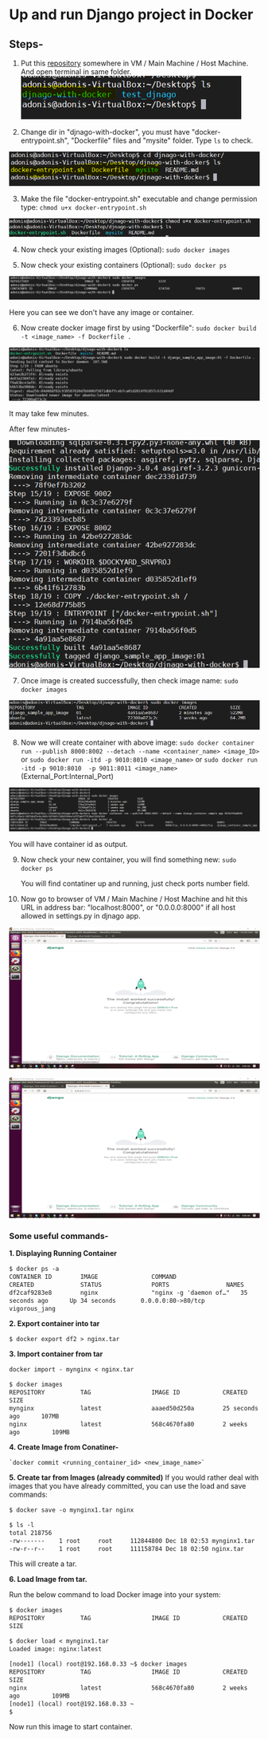 # Up and run Django project in Docker

## Steps-

1. Put this [repository](https://github.com/Dipeshpal/djnago-with-docker/tree/master/) somewhere in VM / Main Machine / Host Machine. And open terminal in same folder.
![01](https://raw.githubusercontent.com/Dipeshpal/djnago-with-docker/master/raw/01.PNG)

2. Change dir in "djnago-with-docker", you must have "docker-entrypoint.sh", "Dockerfile" files and "mysite" folder. Type `ls` to check.

![02](https://raw.githubusercontent.com/Dipeshpal/djnago-with-docker/master/raw/02.PNG)

3. Make the file "docker-entrypoint.sh" executable and change permission type: `chmod u+x docker-entrypoint.sh`

![03](https://raw.githubusercontent.com/Dipeshpal/djnago-with-docker/master/raw/03.PNG)

4. Now check your existing images (Optional): `sudo docker images`

5. Now check your existing containers (Optional): `sudo docker ps`

![04](https://raw.githubusercontent.com/Dipeshpal/djnago-with-docker/master/raw/04.PNG)

Here you can see we don't have any image or container.

6. Now create docker image first by using "Dockerfile": `sudo docker build -t <image_name> -f Dockerfile .`

![05](https://raw.githubusercontent.com/Dipeshpal/djnago-with-docker/master/raw/05.PNG)

It may take few minutes.

After few minutes-

![06](https://raw.githubusercontent.com/Dipeshpal/djnago-with-docker/master/raw/06.PNG)


7. Once image is created successfully, then check image name: `sudo docker images`

![07](https://raw.githubusercontent.com/Dipeshpal/djnago-with-docker/master/raw/07.PNG)

8. Now we will create container with above image: `sudo docker container run --publish 8000:8002 --detach --name <container_name> <image_ID>`
or `sudo docker run -itd -p 9010:8010 <image_name>` or `sudo docker run -itd -p 9010:8010  -p 9011:8011 <image_name>`
(External_Port:Internal_Port)

![11](https://raw.githubusercontent.com/Dipeshpal/djnago-with-docker/master/raw/11.PNG)

You will have container id as output.

9. Now check your new container, you will find something new: `sudo docker ps`

	You will find contatiner up and running, just check ports number field.   

 10. Now go to browser of VM / Main Machine / Host Machine and hit this URL in address bar: "localhost:8000", or "0.0.0.0:8000" if all host allowed in settings.py in djnago app.
 
 ![51](https://raw.githubusercontent.com/Dipeshpal/djnago-with-docker/master/raw/Screenshot%20%2851%29.png)

![52](https://raw.githubusercontent.com/Dipeshpal/djnago-with-docker/master/raw/Screenshot%20%2852%29.png)


### Some useful commands-

**1.  Displaying Running Container**

```
$ docker ps -a
CONTAINER ID        IMAGE               COMMAND                  CREATED             STATUS              PORTS                NAMES
df2caf9283e8        nginx               "nginx -g 'daemon of…"   35 seconds ago      Up 34 seconds       0.0.0.0:80->80/tcp   vigorous_jang

```
**2. Export container into tar**
```
$ docker export df2 > nginx.tar
```
**3. Import container from tar**
```
docker import - mynginx < nginx.tar
```
```
$ docker images
REPOSITORY          TAG                 IMAGE ID            CREATED             SIZE
mynginx             latest              aaaed50d250a        25 seconds ago      107MB
nginx               latest              568c4670fa80        2 weeks ago         109MB
```

**4. Create Image from Conatiner-**

	`docker commit <running_container_id> <new_image_name>`

**5. Create tar from Images (already commited)** 
If you would rather deal with images that you have already committed, you can use the load and save commands:

```
$ docker save -o mynginx1.tar nginx

```

```
$ ls -l
total 218756
-rw-------    1 root     root     112844800 Dec 18 02:53 mynginx1.tar
-rw-r--r--    1 root     root     111158784 Dec 18 02:50 nginx.tar
```
This will create a tar.
 
**6. Load Image from tar.**

Run the below command to load Docker image into your system:

```
$ docker images
REPOSITORY          TAG                 IMAGE ID            CREATED             SIZE

```

```
$ docker load < mynginx1.tar
Loaded image: nginx:latest

```

```
[node1] (local) root@192.168.0.33 ~$ docker images
REPOSITORY          TAG                 IMAGE ID            CREATED             SIZE
nginx               latest              568c4670fa80        2 weeks ago         109MB
[node1] (local) root@192.168.0.33 ~
$
```

Now run this image to start container.



